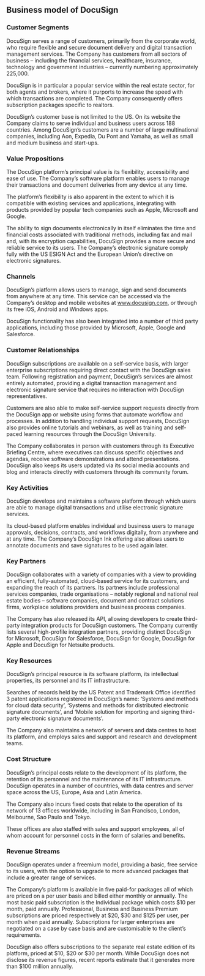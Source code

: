 Business model of DocuSign
--------------------------

 ### Customer Segments

 DocuSign serves a range of customers, primarily from the corporate world, who require flexible and secure document delivery and digital transaction management services. The Company has customers from all sectors of business – including the financial services, healthcare, insurance, technology and government industries – currently numbering approximately 225,000.

 DocuSign is in particular a popular service within the real estate sector, for both agents and brokers, where it purports to increase the speed with which transactions are completed. The Company consequently offers subscription packages specific to realtors.

 DocuSign’s customer base is not limited to the US. On its website the Company claims to serve individual and business users across 188 countries. Among DocuSign’s customers are a number of large multinational companies, including Aon, Expedia, Du Pont and Yamaha, as well as small and medium business and start-ups.

 ### Value Propositions

 The DocuSign platform’s principal value is its flexibility, accessibility and ease of use. The Company’s software platform enables users to manage their transactions and document deliveries from any device at any time.

 The platform’s flexibility is also apparent in the extent to which it is compatible with existing services and applications, integrating with products provided by popular tech companies such as Apple, Microsoft and Google.

 The ability to sign documents electronically in itself eliminates the time and financial costs associated with traditional methods, including fax and mail and, with its encryption capabilities, DocuSign provides a more secure and reliable service to its users. The Company’s electronic signature comply fully with the US ESIGN Act and the European Union’s directive on electronic signatures.

 ### Channels

 DocuSign’s platform allows users to manage, sign and send documents from anywhere at any time. This service can be accessed via the Company’s desktop and mobile websites at www.docusign.com, or through its free iOS, Android and Windows apps.

 DocuSign functionality has also been integrated into a number of third party applications, including those provided by Microsoft, Apple, Google and Salesforce.

 ### Customer Relationships

 DocuSign subscriptions are available on a self-service basis, with larger enterprise subscriptions requiring direct contact with the DocuSign sales team. Following registration and payment, DocuSign’s services are almost entirely automated, providing a digital transaction management and electronic signature service that requires no interaction with DocuSign representatives.

 Customers are also able to make self-service support requests directly from the DocuSign app or website using forms that automate workflow and processes. In addition to handling individual support requests, DocuSign also provides online tutorials and webinars, as well as training and self-paced learning resources through the DocuSign University.

 The Company collaborates in person with customers through its Executive Briefing Centre, where executives can discuss specific objectives and agendas, receive software demonstrations and attend presentations. DocuSign also keeps its users updated via its social media accounts and blog and interacts directly with customers through its community forum.

 ### Key Activities

 DocuSign develops and maintains a software platform through which users are able to manage digital transactions and utilise electronic signature services.

 Its cloud-based platform enables individual and business users to manage approvals, decisions, contracts, and workflows digitally, from anywhere and at any time. The Company’s DocuSign Ink offering also allows users to annotate documents and save signatures to be used again later.

 ### Key Partners

 DocuSign collaborates with a variety of companies with a view to providing an efficient, fully-automated, cloud-based service for its customers, and expanding the reach of its partners. Its partners include professional services companies, trade organisations – notably regional and national real estate bodies – software companies, document and contract solutions firms, workplace solutions providers and business process companies.

 The Company has also released its API, allowing developers to create third-party integration products for DocuSign customers. The Company currently lists several high-profile integration partners, providing distinct DocuSign for Microsoft, DocuSign for Salesforce, DocuSign for Google, DocuSign for Apple and DocuSign for Netsuite products.

 ### Key Resources

 DocuSign’s principal resource is its software platform, its intellectual properties, its personnel and its IT infrastructure.

 Searches of records held by the US Patent and Trademark Office identified 3 patent applications registered in DocuSign’s name: ‘Systems and methods for cloud data security’, ‘Systems and methods for distributed electronic signature documents’, and ‘Mobile solution for importing and signing third-party electronic signature documents’.

 The Company also maintains a network of servers and data centres to host its platform, and employs sales and support and research and development teams.

 ### Cost Structure

 DocuSign’s principal costs relate to the development of its platform, the retention of its personnel and the maintenance of its IT infrastructure. DocuSign operates in a number of countries, with data centres and server space across the US, Europe, Asia and Latin America.

 The Company also incurs fixed costs that relate to the operation of its network of 13 offices worldwide, including in San Francisco, London, Melbourne, Sao Paulo and Tokyo.

 These offices are also staffed with sales and support employees, all of whom account for personnel costs in the form of salaries and benefits.

 ### Revenue Streams

 DocuSign operates under a freemium model, providing a basic, free service to its users, with the option to upgrade to more advanced packages that include a greater range of services.

 The Company’s platform is available in five paid-for packages all of which are priced on a per user basis and billed either monthly or annually. The most basic paid subscription is the Individual package which costs $10 per month, paid annually. Professional, Business and Business Premium subscriptions are priced respectively at $20, $30 and $125 per user, per month when paid annually. Subscriptions for larger enterprises are negotiated on a case by case basis and are customisable to the client’s requirements.

 DocuSign also offers subscriptions to the separate real estate edition of its platform, priced at $10, $20 or $30 per month. While DocuSign does not disclose its revenue figures, recent reports estimate that it generates more than $100 million annually.